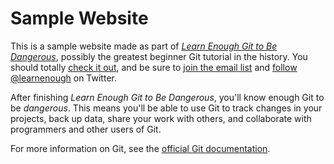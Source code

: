 # Sample Website
 
This is a sample website made as part of [*Learn Enough Git to Be
Dangerous*](https://www.learnenough.com/git-tutorial), possibly the greatest
beginner Git tutorial in the history. You should totally [
check it out](https://www.learnenough.com/git-tutorial), and be sure to [join the email list](https://www.learnenough.com/#email_list) and
[follow @learnenough](http://twitter.com/learnenough) on Twitter.

After finishing *Learn Enough Git to Be Dangerous*, you'll know enough Git
to be *dangerous*. This means you'll be able to use Git to track changes in
your projects, back up data, share your work with others, and collaborate
with programmers and other users of Git.

For more information on Git, see the
[official Git documentation](https://git-scm.com/).